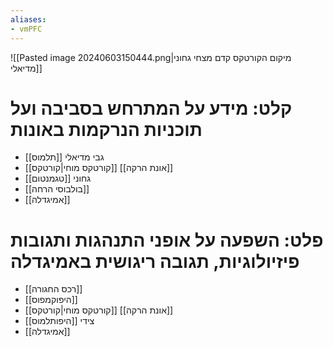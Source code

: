 ```yaml
---
aliases:
- vmPFC
---
```

![[Pasted image 20240603150444.png|מיקום הקורטקס קדם מצחי גחוני מדיאלי]]
# קלט: מידע על המתרחש בסביבה ועל תוכניות הנרקמות באונות
- [[תלמוס]] גבי מדיאלי
- [[קורטקס מוחי|קורטקס]] [[אונת הרקה]]
- [[טגמנטום]] גחוני
- [[בולבוסי הרחה]]
- [[אמיגדלה]]
# פלט: השפעה על אופני התנהגות ותגובות פיזיולוגיות, תגובה ריגושית באמיגדלה
- [[רכס החגורה]]
- [[היפוקמפוס]]
- [[קורטקס מוחי|קורטקס]] [[אונת הרקה]]
- [[היפותלמוס]] צידי
- [[אמיגדלה]]